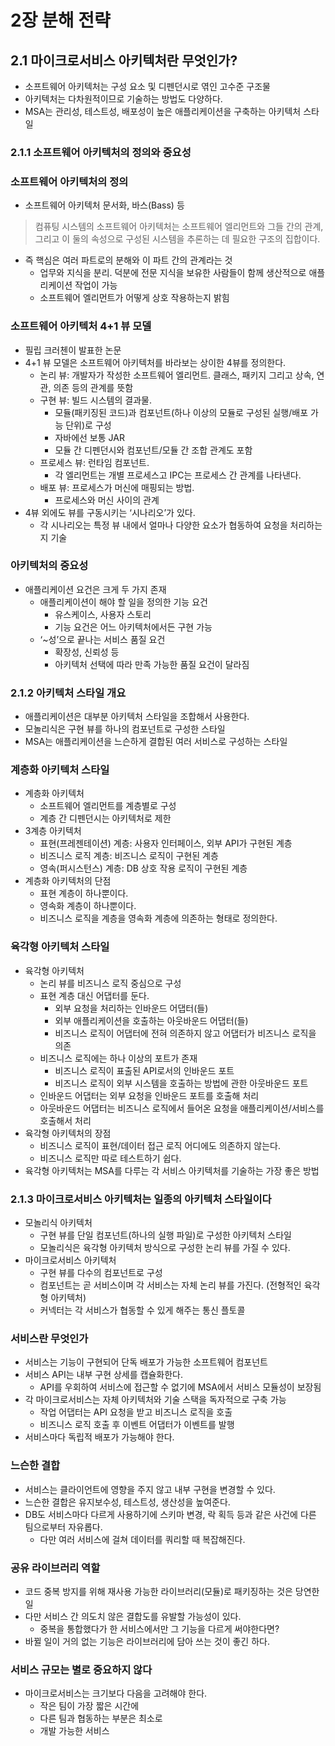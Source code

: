 # 2장 분해 전략
## 2.1 마이크로서비스 아키텍처란 무엇인가?

- 소프트웨어 아키텍처는 구성 요소 및 디펜던시로 엮인 고수준 구조물
- 아키텍처는 다차원적이므로 기술하는 방법도 다양하다.
- MSA는 관리성, 테스트성, 배포성이 높은 애플리케이션을 구축하는 아키텍처 스타일

### 2.1.1 소프트웨어 아키텍처의 정의와 중요성

### 소프트웨어 아키텍처의 정의

- 소프트웨어 아키텍처 문서화, 바스(Bass) 등

> 컴퓨팅 시스템의 소프트웨어 아키텍처는 소프트웨어 엘리먼트와 그들 간의 관계, 그리고 이 둘의 속성으로 구성된 시스템을 추론하는 데 필요한 구조의 집합이다.
>
- 즉 핵심은 여러 파트로의 분해와 이 파트 간의 관계라는 것
    - 업무와 지식을 분리. 덕분에 전문 지식을 보유한 사람들이 함께 생산적으로 애플리케이션 작업이 가능
    - 소프트웨어 엘리먼트가 어떻게 상호 작용하는지 밝힘

### 소프트웨어 아키텍처 4+1 뷰 모델

- 필립 크러첸이 발표한 논문
- 4+1 뷰 모델은 소프트웨어 아키텍처를 바라보는 상이한 4뷰를 정의한다.
    - 논리 뷰: 개발자가 작성한 소프트웨어 엘리먼트. 클래스, 패키지 그리고 상속, 연관, 의존 등의 관계를 뜻함
    - 구현 뷰: 빌드 시스템의 결과물.
        - 모듈(패키징된 코드)과 컴포넌트(하나 이상의 모듈로 구성된 실행/배포 가능 단위)로 구성
        - 자바에선 보통 JAR
        - 모듈 간 디펜던시와 컴포넌트/모듈 간 조합 관계도 포함
    - 프로세스 뷰: 런타임 컴포넌트.
        - 각 엘리먼트는 개별 프로세스고 IPC는 프로세스 간 관계를 나타낸다.
    - 배포 뷰: 프로세스가 머신에 매핑되는 방법.
        - 프로세스와 머신 사이의 관계
- 4뷰 외에도 뷰를 구동시키는 ‘시나리오’가 있다.
    - 각 시나리오는 특정 뷰 내에서 얼마나 다양한 요소가 협동하여 요청을 처리하는지 기술

### 아키텍처의 중요성

- 애플리케이션 요건은 크게 두 가지 존재
    - 애플리케이션이 해야 할 일을 정의한 기능 요건
        - 유스케이스, 사용자 스토리
        - 기능 요건은 어느 아키텍처에서든 구현 가능
    - ‘~성’으로 끝나는 서비스 품질 요건
        - 확장성, 신뢰성 등
        - 아키텍처 선택에 따라 만족 가능한 품질 요건이 달라짐

### 2.1.2 아키텍처 스타일 개요

- 애플리케이션은 대부분 아키텍처 스타일을 조합해서 사용한다.
- 모놀리식은 구현 뷰를 하나의 컴포넌트로 구성한 스타일
- MSA는 애플리케이션을 느슨하게 결합된 여러 서비스로 구성하는 스타일

### 계층화 아키텍처 스타일

- 계층화 아키텍처
    - 소프트웨어 엘리먼트를 계층별로 구성
    - 계층 간 디펜던시는 아키텍처로 제한
- 3계층 아키텍처
    - 표현(프레젠테이션) 계층: 사용자 인터페이스, 외부 API가 구현된 계층
    - 비즈니스 로직 계층: 비즈니스 로직이 구현된 계층
    - 영속(퍼시스턴스) 계층: DB 상호 작용 로직이 구현된 계층
- 계층화 아키텍처의 단점
    - 표현 계층이 하나뿐이다.
    - 영속화 계층이 하나뿐이다.
    - 비즈니스 로직을 계층을 영속화 계층에 의존하는 형태로 정의한다.

### 육각형 아키텍처 스타일

- 육각형 아키텍처
    - 논리 뷰를 비즈니스 로직 중심으로 구성
    - 표현 계층 대신 어댑터를 둔다.
        - 외부 요청을 처리하는 인바운드 어댑터(들)
        - 외부 애플리케이션을 호출하는 아웃바운드 어댑터(들)
        - 비즈니스 로직이 어댑터에 전혀 의존하지 않고 어댑터가 비즈니스 로직을 의존
    - 비즈니스 로직에는 하나 이상의 포트가 존재
        - 비즈니스 로직이 표출된 API로서의 인바운드 포트
        - 비즈니스 로직이 외부 시스템을 호출하는 방법에 관한 아웃바운드 포트
    - 인바운드 어댑터는 외부 요청을 인바운드 포트를 호출해 처리
    - 아웃바운드 어댑터는  비즈니스 로직에서 들어온 요청을 애플리케이션/서비스를 호출해서 처리
- 육각형 아키텍처의 장점
    - 비즈니스 로직이 표현/데이터 접근 로직 어디에도 의존하지 않는다.
    - 비즈니스 로직만 따로 테스트하기 쉽다.
- 육각형 아키텍처는 MSA를 다루는 각 서비스 아키텍처를 기술하는 가장 좋은 방법

### 2.1.3 마이크로서비스 아키텍처는 일종의 아키텍처 스타일이다

- 모놀리식 아키텍처
    - 구현 뷰를 단일 컴포넌트(하나의 실행 파일)로 구성한 아키텍처 스타일
    - 모놀리식은 육각형 아키텍처 방식으로 구성한 논리 뷰를 가질 수 있다.
- 마이크로서비스 아키텍처
    - 구현 뷰를 다수의 컴포넌트로 구성
    - 컴포넌트는 곧 서비스이며 각 서비스는 자체 논리 뷰를 가진다. (전형적인 육각형 아키텍처)
    - 커넥터는 각 서비스가 협동할 수 있게 해주는 통신 플토콜

### 서비스란 무엇인가

- 서비스는 기능이 구현되어 단독 배포가 가능한 소프트웨어 컴포넌트
- 서비스 API는 내부 구현 상세를 캡슐화한다.
    - API를 우회하여 서비스에 접근할 수 없기에 MSA에서 서비스 모듈성이 보장됨
- 각 마이크로서비스는 자체 아키텍처와 기술 스택을 독자적으로 구축 가능
    - 작업 어댑터는 API 요청을 받고 비즈니스 로직을 호출
    - 비즈니스 로직 호출 후 이벤트 어댑터가 이벤트를 발행
- 서비스마다 독립적 배포가 가능해야 한다.

### 느슨한 결합

- 서비스는 클라이언트에 영향을 주지 않고 내부 구현을 변경할 수 있다.
- 느슨한 결합은 유지보수성, 테스트성, 생산성을 높여준다.
- DB도 서비스마다 다르게 사용하기에 스키마 변경, 락 획득 등과 같은 사건에 다른 팀으로부터 자유롭다.
    - 다만 여러 서비스에 걸쳐 데이터를 쿼리할 때 복잡해진다.

### 공유 라이브러리 역할

- 코드 중복 방지를 위해 재사용 가능한 라이브러리(모듈)로 패키징하는 것은 당연한 일
- 다만 서비스 간 의도치 않은 결합도를 유발할 가능성이 있다.
    - 중복을 통합했다가 한 서비스에서만 그 기능을 다르게 써야한다면?
- 바뀔 일이 거의 없는 기능은 라이브러리에 담아 쓰는 것이 좋긴 하다.

### 서비스 규모는 별로 중요하지 않다

- 마이크로서비스는 크기보다 다음을 고려해야 한다.
    - 작은 팀이 가장 짧은 시간에
    - 다른 팀과 협동하는 부분은 최소로
    - 개발 가능한 서비스

